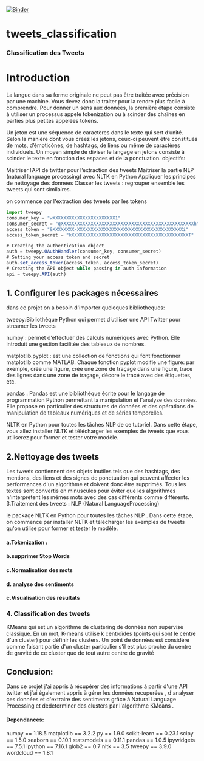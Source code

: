 [![Binder](https://mybinder.org/badge_logo.svg)](https://mybinder.org/v2/gh/haifazrelli/tweets_classification.git/main?filepath=tweets_classifier.ipynb)
# tweets_classification
### Classification des Tweets
#  Introduction
La langue dans sa forme originale ne peut pas être traitée avec précision par une machine. Vous devez donc la traiter pour la rendre plus facile à comprendre. Pour donner un sens aux données, la première étape consiste à utiliser un processus appelé tokenization ou à scinder des chaînes en parties plus petites appelées tokens.

Un jeton est une séquence de caractères dans le texte qui sert d’unité. Selon la manière dont vous créez les jetons, ceux-ci peuvent être constitués de mots, d’émoticônes, de hashtags, de liens ou même de caractères individuels. Un moyen simple de diviser le langage en jetons consiste à scinder le texte en fonction des espaces et de la ponctuation.
objectifs:

Maitriser l’API de twitter pour l’extraction des tweets
Maitriser la partie NLP (natural language processing) avec NLTK en Python
Appliquer les principes de nettoyage des données
Classer les tweets : regrouper ensemble les tweets qui sont similaires.

on commence par l'extraction des tweets par les tokens
```js
import tweepy
consumer_key = "wXXXXXXXXXXXXXXXXXXXXXXX1"
consumer_secret = "qXXXXXXXXXXXXXXXXXXXXXXXXXXXXXXXXXXXXXXXXXXXXXXXXXh"
access_token = "9XXXXXXXX-XXXXXXXXXXXXXXXXXXXXXXXXXXXXXXXXXXXXXXXi"
access_token_secret = "kXXXXXXXXXXXXXXXXXXXXXXXXXXXXXXXXXXXXXXXXXXXT"
```
```js
# Creating the authentication object
auth = tweepy.OAuthHandler(consumer_key, consumer_secret)
# Setting your access token and secret
auth.set_access_token(access_token, access_token_secret)
# Creating the API object while passing in auth information
api = tweepy.API(auth)
```
## 1. Configurer les packages nécessaires

dans ce projet on a besoin d'importer queleques bibliotheques:

tweepy:Bibliothèque Python qui permet d’utiliser une API Twitter pour streamer les tweets

 numpy : permet d’effectuer des calculs numériques avec Python. Elle introduit une gestion facilitée des tableaux de nombres.
 
matplotlib.pyplot : est une collection de fonctions qui font fonctionner matplotlib comme MATLAB. Chaque fonction pyplot modifie une figure: par exemple, crée une figure, crée une zone de traçage dans une figure, trace des lignes dans une zone de traçage, décore le tracé avec des étiquettes, etc.

pandas : Pandas est une bibliothèque écrite pour le langage de programmation Python permettant la manipulation et l'analyse des données. Elle propose en particulier des structures de données et des opérations de manipulation de tableaux numériques et de séries temporelles.

NLTK en Python pour toutes les tâches NLP de ce tutoriel. Dans cette étape, vous allez installer NLTK et télécharger les exemples de tweets que vous utiliserez pour former et tester votre modèle.

 ## 2.Nettoyage des tweets
 
Les tweets contiennent des objets inutiles tels que des hashtags, des mentions, des liens et des signes de ponctuation qui peuvent affecter les performances d'un algorithme et doivent donc être supprimés. Tous les textes sont convertis en minuscules pour éviter que les algorithmes n'interprètent les mêmes mots avec des cas différents comme différents.
3.Traitement des tweets : NLP (Natural LanguageProcessing)

le package NLTK en Python pour toutes les tâches NLP . Dans cette étape, on commence par installer NLTK et télécharger les exemples de tweets qu'on utilise pour former et tester le modèle.

#### a.Tokenization :

#### b.supprimer Stop Words

#### c.Normalisation des mots
#### d. analyse des sentiments

#### c.Visualisation des résultats

### 4. Classification des tweets

KMeans qui est un algorithme de clustering de données non supervisé classique. En un mot, K-means utilise k centroïdes (points qui sont le centre d'un cluster) pour définir les clusters. Un point de données est considéré comme faisant partie d'un cluster particulier s'il est plus proche du centre de gravité de ce cluster que de tout autre centre de gravité

## Conclusion:

Dans ce projet j'ai appris à récupérer des informations à partir d'une API twitter et j'ai également appris à gérer les données recuperées , d'analyser ces données et d'extraire  des sentiments grâce à Natural Language Processing et dedeterminer des clusters par l'algorithme KMeans .
#### Dependances:
numpy == 1.18.5
matplotlib == 3.2.2
py == 1.9.0
scikit-learn == 0.23.1
scipy == 1.5.0
seaborn == 0.10.1
statsmodels == 0.11.1
pandas == 1.0.5
ipywidgets == 7.5.1
ipython == 7.16.1
glob2 == 0.7
nltk == 3.5
tweepy == 3.9.0
wordcloud == 1.8.1
